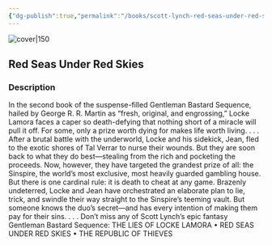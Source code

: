 ```yaml
---
{"dg-publish":true,"permalink":"/books/scott-lynch-red-seas-under-red-skies/","title":"\"Red Seas Under Red Skies\"","tags":["pirate","Fantasy"]}
---
```




![cover|150](http://books.google.com/books/content?id=Bzg0EQAAQBAJ&printsec=frontcover&img=1&zoom=1&edge=curl&source=gbs_api)

## Red Seas Under Red Skies

### Description

In the second book of the suspense-filled Gentleman Bastard Sequence, hailed by George R. R. Martin as “fresh, original, and engrossing,” Locke Lamora faces a caper so death-defying that nothing short of a miracle will pull it off. For some, only a prize worth dying for makes life worth living. . . . After a brutal battle with the underworld, Locke and his sidekick, Jean, fled to the exotic shores of Tal Verrar to nurse their wounds. But they are soon back to what they do best—stealing from the rich and pocketing the proceeds. Now, however, they have targeted the grandest prize of all: the Sinspire, the world’s most exclusive, most heavily guarded gambling house. But there is one cardinal rule: it is death to cheat at any game. Brazenly undeterred, Locke and Jean have orchestrated an elaborate plan to lie, trick, and swindle their way straight to the Sinspire’s teeming vault. But someone knows the duo’s secret—and has every intention of making them pay for their sins. . . . Don’t miss any of Scott Lynch’s epic fantasy Gentleman Bastard Sequence: THE LIES OF LOCKE LAMORA • RED SEAS UNDER RED SKIES • THE REPUBLIC OF THIEVES
```